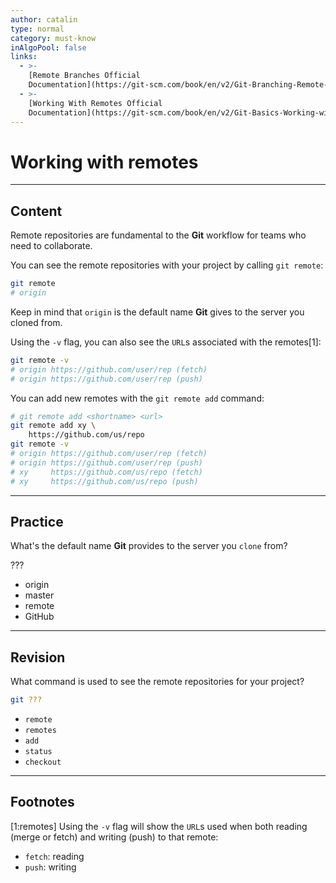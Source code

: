 ```yaml
---
author: catalin
type: normal
category: must-know
inAlgoPool: false
links:
  - >-
    [Remote Branches Official
    Documentation](https://git-scm.com/book/en/v2/Git-Branching-Remote-Branches){website}
  - >-
    [Working With Remotes Official
    Documentation](https://git-scm.com/book/en/v2/Git-Basics-Working-with-Remotes){website}
---
```


# Working with remotes


---

## Content

Remote repositories are fundamental to the **Git** workflow for teams who need to collaborate.

You can see the remote repositories with your project by calling `git remote`:

```bash
git remote
# origin
```

Keep in mind that `origin` is the default name **Git** gives to the server you cloned from.

Using the `-v` flag, you can also see the `URL`s associated with the remotes[1]:

```bash
git remote -v
# origin https://github.com/user/rep (fetch)
# origin https://github.com/user/rep (push)
```

You can add new remotes with the `git remote add` command:

```bash
# git remote add <shortname> <url>
git remote add xy \
    https://github.com/us/repo
git remote -v
# origin https://github.com/user/rep (fetch)
# origin https://github.com/user/rep (push)
# xy     https://github.com/us/repo (fetch)
# xy     https://github.com/us/repo (push)
```


---

## Practice

What's the default name **Git** provides to the server you `clone` from?

???

- origin
- master
- remote
- GitHub


---

## Revision

What command is used to see the remote repositories for your project?

```bash
git ???
```

- `remote`
- `remotes`
- `add`
- `status`
- `checkout`


---

## Footnotes

[1:remotes]
Using the `-v` flag will show the `URL`s used when both reading (merge or fetch) and writing (push) to that remote:

- `fetch`: reading
- `push`: writing
